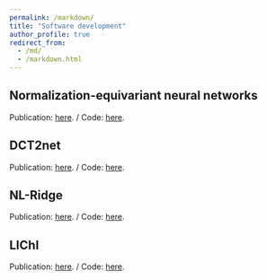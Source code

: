 ```yaml
---
permalink: /markdown/
title: "Software development"
author_profile: true
redirect_from: 
  - /md/
  - /markdown.html
---
```


## Normalization-equivariant neural networks
Publication: [here](https://papers.nips.cc/paper_files/paper/2023/hash/12143893d9d37c3569dda800b95cabd9-Abstract-Conference.html). / Code: [here](https://github.com/sherbret/normalization_equivariant_nn).

## DCT2net
Publication: [here](https://arxiv.org/abs/2107.14803). / Code: [here](https://github.com/sherbret/DCT2net).

## NL-Ridge
Publication: [here](https://arxiv.org/abs/2203.00570). / Code: [here](https://github.com/sherbret/NL-Ridge).

## LIChI
Publication: [here](https://arxiv.org/abs/2212.00422). / Code: [here](https://github.com/sherbret/LIChI).



